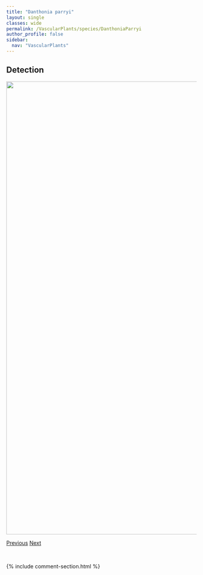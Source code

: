 ```yaml
---
title: "Danthonia parryi"
layout: single
classes: wide
permalink: /VascularPlants/species/DanthoniaParryi
author_profile: false
sidebar:
  nav: "VascularPlants"
---
```


<h2>Detection</h2>

<a href="https://drive.google.com/uc?export=view&id=11LtWXk1CapISlNKj73hoOWBAGfdQ8Uwf">
<img src="https://drive.google.com/uc?export=view&id=11LtWXk1CapISlNKj73hoOWBAGfdQ8Uwf" height = "1200" width = "800">
</a>


<a href="/DevelopmentWebsite/VascularPlants/species/DanthoniaIntermedia" class="pagination--pager" title="Danthonia intermedia">Previous</a> <a href="/DevelopmentWebsite/VascularPlants/species/DanthoniaUnispicata" class="pagination--pager" title="Danthonia unispicata">Next</a>

<p>&nbsp;</p>

{% include comment-section.html %}
